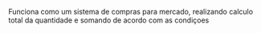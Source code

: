 Funciona como um sistema de compras para mercado, realizando calculo total da quantidade e somando de acordo com as condiçoes 
